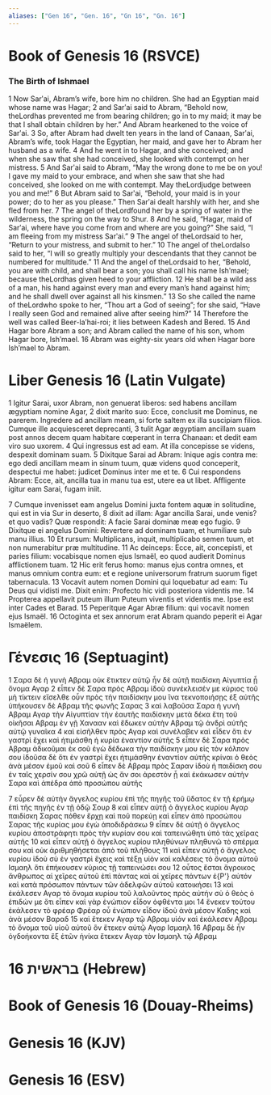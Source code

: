 ```yaml
---
aliases: ["Gen 16", "Gen. 16", "Gn 16", "Gn. 16"]
---
```



# Book of Genesis 16 (RSVCE)

### The Birth of Ishmael
1 Now Sarʹai, Abram’s wife, bore him no children. She had an Egyptian maid whose name was Hagar;
2 and Sarʹai said to Abram, “Behold now, theLordhas prevented me from bearing children; go in to my maid; it may be that I shall obtain children by her.” And Abram hearkened to the voice of Sarʹai.
3 So, after Abram had dwelt ten years in the land of Canaan, Sarʹai, Abram’s wife, took Hagar the Egyptian, her maid, and gave her to Abram her husband as a wife.
4 And he went in to Hagar, and she conceived; and when she saw that she had conceived, she looked with contempt on her mistress.
5 And Sarʹai said to Abram, “May the wrong done to me be on you! I gave my maid to your embrace, and when she saw that she had conceived, she looked on me with contempt. May theLordjudge between you and me!”
6 But Abram said to Sarʹai, “Behold, your maid is in your power; do to her as you please.” Then Sarʹai dealt harshly with her, and she fled from her.
7 The angel of theLordfound her by a spring of water in the wilderness, the spring on the way to Shur.
8 And he said, “Hagar, maid of Sarʹai, where have you come from and where are you going?” She said, “I am fleeing from my mistress Sarʹai.”
9 The angel of theLordsaid to her, “Return to your mistress, and submit to her.”
10 The angel of theLordalso said to her, “I will so greatly multiply your descendants that they cannot be numbered for multitude.”
11 And the angel of theLordsaid to her, “Behold, you are with child, and shall bear a son; you shall call his name Ishʹmael; because theLordhas given heed to your affliction.
12 He shall be a wild ass of a man, his hand against every man and every man’s hand against him; and he shall dwell over against all his kinsmen.”
13 So she called the name of theLordwho spoke to her, “Thou art a God of seeing”; for she said, “Have I really seen God and remained alive after seeing him?”
14 Therefore the well was called Beer-laʹhai-roi; it lies between Kadesh and Bered.
15 And Hagar bore Abram a son; and Abram called the name of his son, whom Hagar bore, Ishʹmael.
16 Abram was eighty-six years old when Hagar bore Ishʹmael to Abram.


# Liber Genesis 16 (Latin Vulgate)

1 Igitur Sarai, uxor Abram, non genuerat liberos: sed habens ancillam ægyptiam nomine Agar,
2 dixit marito suo: Ecce, conclusit me Dominus, ne parerem. Ingredere ad ancillam meam, si forte saltem ex illa suscipiam filios. Cumque ille acquiesceret deprecanti,
3 tulit Agar ægyptiam ancillam suam post annos decem quam habitare cœperant in terra Chanaan: et dedit eam viro suo uxorem.
4 Qui ingressus est ad eam. At illa concepisse se videns, despexit dominam suam.
5 Dixitque Sarai ad Abram: Inique agis contra me: ego dedi ancillam meam in sinum tuum, quæ videns quod conceperit, despectui me habet: judicet Dominus inter me et te.
6 Cui respondens Abram: Ecce, ait, ancilla tua in manu tua est, utere ea ut libet. Affligente igitur eam Sarai, fugam iniit.

7 Cumque invenisset eam angelus Domini juxta fontem aquæ in solitudine, qui est in via Sur in deserto,
8 dixit ad illam: Agar ancilla Sarai, unde venis? et quo vadis? Quæ respondit: A facie Sarai dominæ meæ ego fugio.
9 Dixitque ei angelus Domini: Revertere ad dominam tuam, et humiliare sub manu illius.
10 Et rursum: Multiplicans, inquit, multiplicabo semen tuum, et non numerabitur præ multitudine.
11 Ac deinceps: Ecce, ait, concepisti, et paries filium: vocabisque nomen ejus Ismaël, eo quod audierit Dominus afflictionem tuam.
12 Hic erit ferus homo: manus ejus contra omnes, et manus omnium contra eum: et e regione universorum fratrum suorum figet tabernacula.
13 Vocavit autem nomen Domini qui loquebatur ad eam: Tu Deus qui vidisti me. Dixit enim: Profecto hic vidi posteriora videntis me.
14 Propterea appellavit puteum illum Puteum viventis et videntis me. Ipse est inter Cades et Barad.
15 Peperitque Agar Abræ filium: qui vocavit nomen ejus Ismaël.
16 Octoginta et sex annorum erat Abram quando peperit ei Agar Ismaëlem.


# Γένεσις 16 (Septuagint)

1 Σαρα δὲ ἡ γυνὴ Αβραμ οὐκ ἔτικτεν αὐτῷ ἦν δὲ αὐτῇ παιδίσκη Αἰγυπτία ᾗ ὄνομα Αγαρ
2 εἶπεν δὲ Σαρα πρὸς Αβραμ ἰδοὺ συνέκλεισέν με κύριος τοῦ μὴ τίκτειν εἴσελθε οὖν πρὸς τὴν παιδίσκην μου ἵνα τεκνοποιήσῃς ἐξ αὐτῆς ὑπήκουσεν δὲ Αβραμ τῆς φωνῆς Σαρας
3 καὶ λαβοῦσα Σαρα ἡ γυνὴ Αβραμ Αγαρ τὴν Αἰγυπτίαν τὴν ἑαυτῆς παιδίσκην μετὰ δέκα ἔτη τοῦ οἰκῆσαι Αβραμ ἐν γῇ Χανααν καὶ ἔδωκεν αὐτὴν Αβραμ τῷ ἀνδρὶ αὐτῆς αὐτῷ γυναῖκα
4 καὶ εἰσῆλθεν πρὸς Αγαρ καὶ συνέλαβεν καὶ εἶδεν ὅτι ἐν γαστρὶ ἔχει καὶ ἠτιμάσθη ἡ κυρία ἐναντίον αὐτῆς
5 εἶπεν δὲ Σαρα πρὸς Αβραμ ἀδικοῦμαι ἐκ σοῦ ἐγὼ δέδωκα τὴν παιδίσκην μου εἰς τὸν κόλπον σου ἰδοῦσα δὲ ὅτι ἐν γαστρὶ ἔχει ἠτιμάσθην ἐναντίον αὐτῆς κρίναι ὁ θεὸς ἀνὰ μέσον ἐμοῦ καὶ σοῦ
6 εἶπεν δὲ Αβραμ πρὸς Σαραν ἰδοὺ ἡ παιδίσκη σου ἐν ταῖς χερσίν σου χρῶ αὐτῇ ὡς ἄν σοι ἀρεστὸν ᾖ καὶ ἐκάκωσεν αὐτὴν Σαρα καὶ ἀπέδρα ἀπὸ προσώπου αὐτῆς

7 εὗρεν δὲ αὐτὴν ἄγγελος κυρίου ἐπὶ τῆς πηγῆς τοῦ ὕδατος ἐν τῇ ἐρήμῳ ἐπὶ τῆς πηγῆς ἐν τῇ ὁδῷ Σουρ
8 καὶ εἶπεν αὐτῇ ὁ ἄγγελος κυρίου Αγαρ παιδίσκη Σαρας πόθεν ἔρχῃ καὶ ποῦ πορεύῃ καὶ εἶπεν ἀπὸ προσώπου Σαρας τῆς κυρίας μου ἐγὼ ἀποδιδράσκω
9 εἶπεν δὲ αὐτῇ ὁ ἄγγελος κυρίου ἀποστράφητι πρὸς τὴν κυρίαν σου καὶ ταπεινώθητι ὑπὸ τὰς χεῖρας αὐτῆς
10 καὶ εἶπεν αὐτῇ ὁ ἄγγελος κυρίου πληθύνων πληθυνῶ τὸ σπέρμα σου καὶ οὐκ ἀριθμηθήσεται ἀπὸ τοῦ πλήθους
11 καὶ εἶπεν αὐτῇ ὁ ἄγγελος κυρίου ἰδοὺ σὺ ἐν γαστρὶ ἔχεις καὶ τέξῃ υἱὸν καὶ καλέσεις τὸ ὄνομα αὐτοῦ Ισμαηλ ὅτι ἐπήκουσεν κύριος τῇ ταπεινώσει σου
12 οὗτος ἔσται ἄγροικος ἄνθρωπος αἱ χεῖρες αὐτοῦ ἐπὶ πάντας καὶ αἱ χεῖρες πάντων ἐ{P'} αὐτόν καὶ κατὰ πρόσωπον πάντων τῶν ἀδελφῶν αὐτοῦ κατοικήσει
13 καὶ ἐκάλεσεν Αγαρ τὸ ὄνομα κυρίου τοῦ λαλοῦντος πρὸς αὐτήν σὺ ὁ θεὸς ὁ ἐπιδών με ὅτι εἶπεν καὶ γὰρ ἐνώπιον εἶδον ὀφθέντα μοι
14 ἕνεκεν τούτου ἐκάλεσεν τὸ φρέαρ Φρέαρ οὗ ἐνώπιον εἶδον ἰδοὺ ἀνὰ μέσον Καδης καὶ ἀνὰ μέσον Βαραδ
15 καὶ ἔτεκεν Αγαρ τῷ Αβραμ υἱόν καὶ ἐκάλεσεν Αβραμ τὸ ὄνομα τοῦ υἱοῦ αὐτοῦ ὃν ἔτεκεν αὐτῷ Αγαρ Ισμαηλ
16 Αβραμ δὲ ἦν ὀγδοήκοντα ἓξ ἐτῶν ἡνίκα ἔτεκεν Αγαρ τὸν Ισμαηλ τῷ Αβραμ


# 16 בראשית (Hebrew)


# Book of Genesis 16 (Douay-Rheims)


# Genesis 16 (KJV)


# Genesis 16 (ESV)

